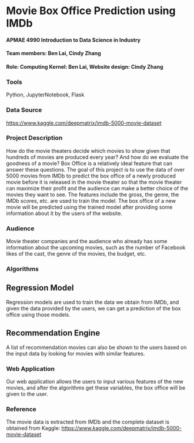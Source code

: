 # __Movie Box Office Prediction using IMDb__

#### APMAE 4990 Introduction to Data Science in Industry 

#### Team members: Ben Lai, Cindy Zhang

#### Role: Computing Kernel: Ben Lai, Website design: Cindy Zhang

### __Tools__
Python, JupyterNotebook, Flask

### __Data Source__
https://www.kaggle.com/deepmatrix/imdb-5000-movie-dataset

### __Project Description__
How do the movie theaters decide which movies to show given that hundreds of movies are produced every year? And how do we evaluate the goodness of a movie? Box Office is a relatively ideal feature that can answer these questions. The goal of this project is to use the data of over 5000 movies from IMDb to predict the box office of a newly produced movie before it is released in the movie theater so that the movie theater can maximize their profit and the audience can make a better choice of the movies they want to see. The features include the gross, the genre, the IMDb scores, etc. are used to train the model. The box office of a new movie will be predicted using the trained model after providing some information about it by the users of the website.

### __Audience__
Movie theater companies and the audience who already has some information about the upcoming movies, such as the number of Facebook likes of the cast, the genre of the movies, the budget, etc.

### __Algorithms__

## Regression Model
Regression models are used to train the data we obtain from IMDb, and given the data provided by the users, we can get a prediction of the box office using those models.

## Recommendation Engine
A list of recommendation movies can also be shown to the users based on the input data by looking for movies with similar features.

### __Web Application__
Our web application allows the users to input various features of the new movies, and after the algorithms get these variables, the box office will be given to the user.

### __Reference__
The movie data is extracted from IMDb and the complete dataset is obtained from Kaggle: 
https://www.kaggle.com/deepmatrix/imdb-5000-movie-dataset
